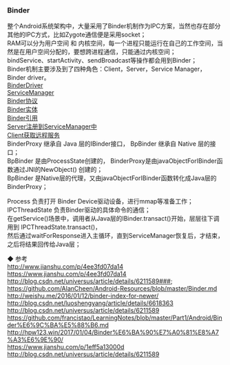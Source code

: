 ### Binder  
整个Android系统架构中，大量采用了Binder机制作为IPC方案，当然也存在部分其他的IPC方式，比如Zygote通信便是采用socket；  
RAM可以分为用户空间 和 内核空间，每一个进程只能运行在自己的工作空间，当然是在用户空间分配的，要想跨进程通信，只能通过内核空间；  
bindService、startActivity、sendBroadcast等操作都会用到Binder；  
Binder机制主要涉及到了四种角色：Client，Server，Service Manager， Binder driver。  
[BinderDriver](library/BinderDriver.md)  
[ServiceManager](library/ServiceManager.md)  
[Binder协议](library/BinderProtocol.md)  
[Binder实体](library/BinderEntity.md)  
[Binder引用](library/BinderReference.md)  
[Server注册到ServiceManager中](library/RegisterService.md)  
[Client获取远程服务](library/GetService.md)    
BinderProxy 继承自 Java 层的IBinder接口，  BpBinder 继承自 Native 层的接口；  
BpBinder 是由ProcessState创建的， BinderProxy是由javaObjectForIBinder函数通过JNI的NewObject() 创建的；  
BpBinder 是Native层的代理，又由javaObjectForIBinder函数转化成Java层的BinderProxy；  

Process 负责打开 Binder Device驱动设备，进行mmap等准备工作；  
IPCThreadState 负责Binder驱动的具体命令的通信；  
在getService()场景中，调用者从Java层的IBinder.transact()开始，层层往下调用到 IPCThreadState.transact()，  
然后通过waitForResponse进入主循环，直到ServiceManager恢复后，才结束，之后将结果回传给Java层；  


◆ 参考  
http://www.jianshu.com/p/4ee3fd07da14  
https://www.jianshu.com/p/4ee3fd07da14  
http://blog.csdn.net/universus/article/details/6211589###;  
https://github.com/AlanCheen/Android-Resources/blob/master/Binder.md  
http://weishu.me/2016/01/12/binder-index-for-newer/  
http://blog.csdn.net/luoshengyang/article/details/6618363  
http://blog.csdn.net/universus/article/details/6211589  
https://github.com/francistao/LearningNotes/blob/master/Part1/Android/Binder%E6%9C%BA%E5%88%B6.md  
http://hpw123.win/2017/01/04/Binder%E6%BA%90%E7%A0%81%E8%A7%A3%E6%9E%90/  
https://www.jianshu.com/p/1eff5a13000d  
http://blog.csdn.net/universus/article/details/6211589  




